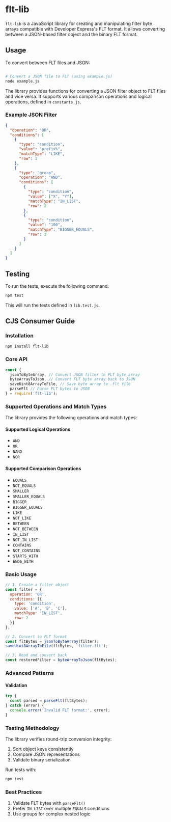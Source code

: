 # flt-lib

`flt-lib` is a JavaScript library for creating and manipulating filter byte arrays compatible with Developer Express's FLT format. It allows converting between a JSON-based filter object and the binary FLT format.

## Usage

To convert between FLT files and JSON:

```bash

# Convert a JSON file to FLT (using example.js)
node example.js
```

The library provides functions for converting a JSON filter object to FLT files and vice versa. It supports various comparison operations and logical operations, defined in `constants.js`.

### Example JSON Filter

```json
{
  "operation": "OR",
  "conditions": [
    {
      "type": "condition",
      "value": "prefix%",
      "matchType": "LIKE",
      "row": 1
    },
    {
      "type": "group",
      "operation": "AND",
      "conditions": [
        {
          "type": "condition",
          "value": ["X", "Y"],
          "matchType": "IN_LIST",
          "row": 2
        },
        {
          "type": "condition",
          "value": "100",
          "matchType": "BIGGER_EQUALS",
          "row": 3
        }
      ]
    }
  ]
}
```

## Testing

To run the tests, execute the following command:

```bash
npm test
```

This will run the tests defined in `lib.test.js`.

## CJS Consumer Guide

### Installation
```bash
npm install flt-lib
```

### Core API
```js
const {
  jsonToByteArray, // Convert JSON filter to FLT byte array
  byteArrayToJson, // Convert FLT byte array back to JSON
  saveUint8ArrayToFile, // Save byte array to .flt file
  parseFlt // Parse FLT bytes to JSON
} = require('flt-lib');
```

### Supported Operations and Match Types
The library provides the following operations and match types:

#### Supported Logical Operations
- `AND`
- `OR`
- `NAND`
- `NOR`

#### Supported Comparison Operations
- `EQUALS`
- `NOT_EQUALS`
- `SMALLER`
- `SMALLER_EQUALS`
- `BIGGER`
- `BIGGER_EQUALS`
- `LIKE`
- `NOT_LIKE`
- `BETWEEN`
- `NOT_BETWEEN`
- `IN_LIST`
- `NOT_IN_LIST`
- `CONTAINS`
- `NOT_CONTAINS`
- `STARTS_WITH`
- `ENDS_WITH`

### Basic Usage
```js
// 1. Create a filter object
const filter = {
  operation: 'OR',
  conditions: [{
    type: 'condition',
    value: ['A', 'B', 'C'],
    matchType: 'IN_LIST',
    row: 2
  }]
};

// 2. Convert to FLT format
const fltBytes = jsonToByteArray(filter);
saveUint8ArrayToFile(fltBytes, 'filter.flt');

// 3. Read and convert back
const restoredFilter = byteArrayToJson(fltBytes);
```

### Advanced Patterns

#### Validation
```js
try {
  const parsed = parseFlt(fltBytes);
} catch (error) {
  console.error('Invalid FLT format:', error);
}
```

### Testing Methodology
The library verifies round-trip conversion integrity:
1. Sort object keys consistently
2. Compare JSON representations
3. Validate binary serialization

Run tests with:
```bash
npm test
```

### Best Practices
1. Validate FLT bytes with `parseFlt()`
2. Prefer `IN_LIST` over multiple `EQUALS` conditions
3. Use groups for complex nested logic